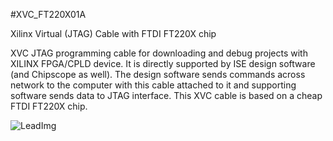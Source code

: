 <!--- PrjInfo ---> <!--- Please remove this line after manually editing --->
<!--- 00a56be08b96043df9e37d6aff7b6990 --->
<!--- Created:20170112-18:22: ---> 
<!--- Author:Mlab: ---> 
<!--- AuthorEmail:mlab@mlab.cz: ---> 
<!--- Tags:imported: ---> 
<!--- Ust:None: ---> 
<!--- Name:XVC_FT220X01A: --->
#XVC_FT220X01A 
<!--- LongName --->
Xilinx Virtual (JTAG) Cable with FTDI FT220X chip
<!--- ELongName ---> 

<!--- Lead --->
XVC JTAG programming cable for downloading and debug projects
  with XILINX FPGA/CPLD device. It is directly supported by ISE
  design software (and Chipscope as well). The design software
  sends commands across network to the computer with this cable
  attached to it and supporting software sends data to JTAG
  interface. This XVC cable is based on a cheap FTDI FT220X chip.
<!--- ELead ---> 

![LeadImg](XVC_FT220X01A_Top_Small.JPG) 


​
​
<!--- Description --->
<!--- EDescription --->
<!--- Content --->
<!--- EContent --->
            